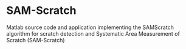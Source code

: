 # SAM-Scratch
Matlab source code and application implementing the SAMScratch algorithm for scratch detection and Systematic Area Measurement of Scratch (SAM-Scratch)
